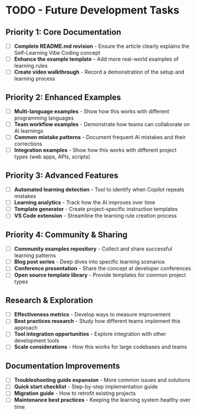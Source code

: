 # TODO - Future Development Tasks

## Priority 1: Core Documentation
- [ ] **Complete README.md revision** - Ensure the article clearly explains the Self-Learning Vibe Coding concept
- [ ] **Enhance the example template** - Add more real-world examples of learning rules
- [ ] **Create video walkthrough** - Record a demonstration of the setup and learning process

## Priority 2: Enhanced Examples
- [ ] **Multi-language examples** - Show how this works with different programming languages
- [ ] **Team workflow examples** - Demonstrate how teams can collaborate on AI learnings
- [ ] **Common mistake patterns** - Document frequent AI mistakes and their corrections
- [ ] **Integration examples** - Show how this works with different project types (web apps, APIs, scripts)

## Priority 3: Advanced Features
- [ ] **Automated learning detection** - Tool to identify when Copilot repeats mistakes
- [ ] **Learning analytics** - Track how the AI improves over time
- [ ] **Template generator** - Create project-specific instruction templates
- [ ] **VS Code extension** - Streamline the learning rule creation process

## Priority 4: Community & Sharing
- [ ] **Community examples repository** - Collect and share successful learning patterns
- [ ] **Blog post series** - Deep dives into specific learning scenarios
- [ ] **Conference presentation** - Share the concept at developer conferences
- [ ] **Open source template library** - Provide templates for common project types

## Research & Exploration
- [ ] **Effectiveness metrics** - Develop ways to measure improvement
- [ ] **Best practices research** - Study how different teams implement this approach
- [ ] **Tool integration opportunities** - Explore integration with other development tools
- [ ] **Scale considerations** - How this works for large codebases and teams

## Documentation Improvements
- [ ] **Troubleshooting guide expansion** - More common issues and solutions
- [ ] **Quick start checklist** - Step-by-step implementation guide
- [ ] **Migration guide** - How to retrofit existing projects
- [ ] **Maintenance best practices** - Keeping the learning system healthy over time
